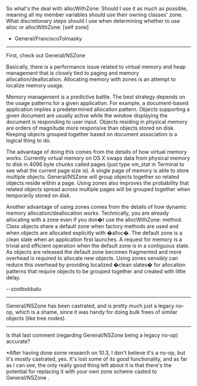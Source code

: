 So what's the deal with allocWithZone:  Should I use it as much as possible, meaning all my member variables should use their owning classes' zone.  What discretionary steps should I use when determining whether to use alloc or allocWithZone: [self zone]

- General/FranciscoTolmasky

----

First, check out General/NSZone

Basically, there is a performance issue related to virtual memory and heap management that is closely tied to paging and memory allocation/deallocation. Allocating memory with zones is an attempt to localize memory usage. 

Memory management is a predictive battle. The best strategy depends on the usage patterns for a given application. For example, a document-based application implies a predetermined allocation pattern. Objects supporting a given document are usually active while the window displaying the document is responding to user input. Objects residing in physical memory are orders of magnitude more responsive than objects stored on disk. Keeping objects grouped together based on document association is a logical thing to do. 

The advantage of doing this comes from the details of how virtual memory works. Currently virtual memory on OS X swaps data from physical memory to disk in 4096 byte chunks called pages (just type     vm_stat in Terminal to see what the current page size is). A single page of memory is able to store multiple objects. General/NSZone will group objects together so related objects reside within a page. Using zones also improves the probability that related objects spread across multiple pages will be grouped together when temporarily stored on disk. 

Another advantage of using zones comes from the details of how dynamic memory allocation/deallocation works. Technically, you are already allocating with a zone even if you don�t use the allocWithZone: method. Class objects share a default zone when factory methods are used and when objects are allocated explicitly with �alloc�. The default zone is a clean slate when an application first launches. A request for memory is a trivial and efficient operation when the default zone is in a contiguous state. As objects are released the default zone becomes fragmented and more overhead is required to allocate new objects. Using zones sensibly can reduce this overhead by providing localized �clean slates� for allocation patterns that require objects to be grouped together and created with little delay. 

--zootbobbalu

----

General/NSZone has been castrated, and is pretty much just a legacy no-op, which is a shame, since it was handy for doing bulk frees of similar objects (like tree nodes).

----
Is that last comment (regarding General/NSZone being a legacy no-op) accurate?

*After having done some research on 10.3, I don't believe it's a no-op, but it's mostly castrated, yes. It's lost some of its good functionality, and as far as I can see, the only really good thing left about it is that there's the potential for replacing it with your own zone scheme casted to     General/NSZone *.*